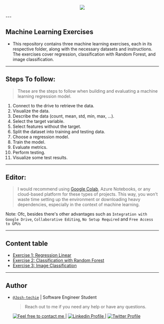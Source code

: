 <p align="center">
<img src ="https://th.bing.com/th/id/R.c0d0115876c3111513093a4b285baba1?rik=spsEbHYvpkKlvQ&pid=ImgRaw&r=0">
</p>
---

## Machine Learning Exercises

- This repository contains three machine learning exercises, each in its respective folder, along with the necessary datasets and instructions. The exercises cover regression, classification with Random Forest, and image classification.

---

## Steps To follow:

> These are the steps to follow when building and evaluating a machine learning regression model.

1. Connect to the drive to retrieve the data.
2. Visualize the data.
3. Describe the data (count, mean, std, min, max, ...).
4. Select the target variable.
5. Select features without the target.
6. Split the dataset into training and testing data.
7. Choose a regression model.
8. Train the model.
9. Evaluate metrics.
10. Perform testing.
11. Visualize some test results.

---

## Editor:

> I would recommend using [Google Colab](https://colab.research.google.com/), Azure Notebooks, or any cloud-based platform for these types of projects. This way, you won't waste time setting up the environment or downloading heavy dependencies, especially in the context of machine learning.

Note: Ofc, besides there's other advantages such as `Integration with Google Drive`, `Collaborative Editing`, `No Setup Required` and
`Free Access to GPUs`

---

## Content table

- [Exercise 1: Regression Linear]()
- [Exercise 2: Classification with Random Forest]()
- [Exercise 3: Image Classification]()

---

## Author

- [`@Josh-techie`]() | Software Engineer Student

  > Reach out to me if you need any help or have any questions.

  <a href="mailto:youssef.abouyahia@e-polytechnique.ma">
  	<img alt="Feel free to contact me" src="https://img.shields.io/badge/-Ask_me_anything-blue?style=flat&logo=Gmail&logoColor=white&link=mailto:youssef.abouyahia@e-polytechnique.ma&color=3d85c6" />
  </a>
  <span> | </span>
    <a href="https://www.linkedin.com/in/youssef-abouyahia/">
        <img alt="Linkedin Profile" src="https://img.shields.io/badge/-Linkedin-0072b1?style=flat&logo=Linkedin&logoColor=white&link=https://www.linkedin.com/in/youssef-abouyahia/" />
    </a>
    <span> | </span>
    <a href="https://twitter.com/JoesephAb">
        <img alt="Twitter Profile" src="https://img.shields.io/badge/-Twitter-0072b1?style=flat&logo=Twitter&logoColor=white&link=https://twitter.com/JoesephAb&color=1DA1F2" />
    </a>
